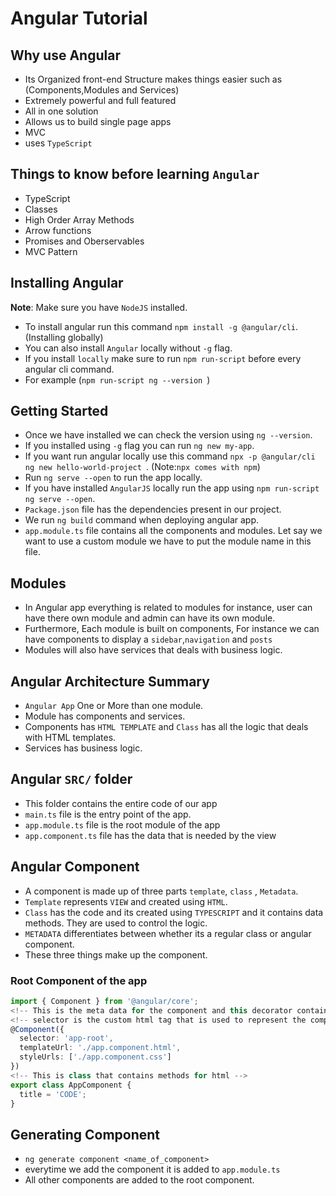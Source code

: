 
# Angular Tutorial

## Why use Angular
- Its Organized front-end Structure makes things easier such as (Components,Modules and Services)
-  Extremely powerful and full featured
-  All in one solution
-  Allows us to build single page apps
-  MVC
-  uses `TypeScript`

## Things to know before learning `Angular`
- TypeScript
- Classes
- High Order Array Methods
- Arrow functions
- Promises and Oberservables
- MVC Pattern

## Installing Angular
**Note**: Make sure you have `NodeJS` installed.
- To install angular run this command `npm install -g @angular/cli`. (Installing globally)
- You can also install `Angular` locally without `-g` flag.
- If you install `locally` make sure to run `npm run-script` before every angular cli command.
- For example (`npm run-script ng --version `)

## Getting Started
- Once we have installed we can check the version using `ng --version`.
- If you installed using `-g` flag you can run `ng new my-app`.
- If you want run angular locally use this command `npx -p @angular/cli ng new hello-world-project `. (Note:`npx comes with npm`)
- Run `ng serve --open` to run the app locally. 
- If you have installed `AngularJS` locally run the app using `npm run-script ng serve --open`.
- `Package.json` file has the dependencies present in our project.
- We run `ng build` command when deploying angular app.
- `app.module.ts` file contains all the components and modules. Let say we want to use a custom module we have to put the module name in this file.

## Modules
- In Angular app everything is related to modules for instance, user can have there own module and admin can have its own module.
- Furthermore, Each module is built on components, For instance we can have components to display a `sidebar`,`navigation` and `posts`
- Modules will also have services that deals with business logic.

## Angular Architecture Summary
- `Angular App` One or More than one module.
- Module has components and services.
- Components has `HTML TEMPLATE` and `Class` has all the logic that deals with HTML templates.
- Services has business logic.


## Angular `SRC/` folder

- This folder contains the entire code of our app
- `main.ts` file is the entry point of the app.
- `app.module.ts` file is the root module of the app
- `app.component.ts` file has the data that is needed by the view


## Angular Component
- A component is made up of three parts `template`, `class` , `Metadata`.
- `Template` represents `VIEW` and created using `HTML`.
- `Class` has the code and its created using `TYPESCRIPT` and it contains data methods. They are used to control the logic.
- `METADATA` differentiates between whether its a regular class or angular component.
- These three things make up the component.

### Root Component of the app

```ts
import { Component } from '@angular/core';
<!-- This is the meta data for the component and this decorator contains the templates for the view-->
<!-- selector is the custom html tag that is used to represent the component -->
@Component({
  selector: 'app-root',
  templateUrl: './app.component.html',
  styleUrls: ['./app.component.css']
})
<!-- This is class that contains methods for html -->
export class AppComponent {
  title = 'CODE';
}
```

## Generating Component
- `ng generate component <name_of_component>`
- everytime we add the component it is added to `app.module.ts`
- All other components are added to the root component.